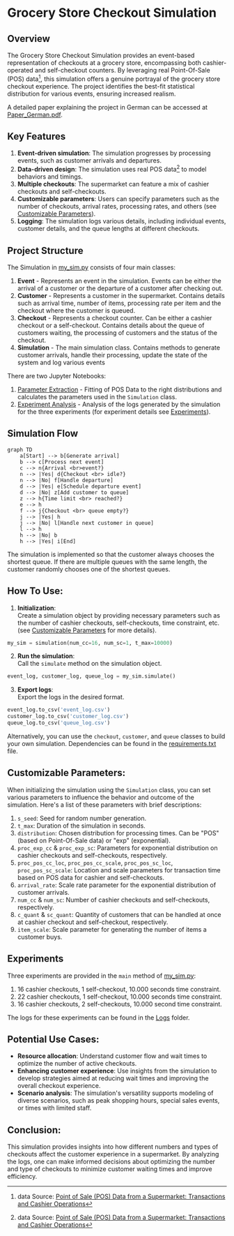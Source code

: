 # Grocery Store Checkout Simulation

## Overview
The Grocery Store Checkout Simulation provides an event-based representation of checkouts at a grocery store, encompassing both cashier-operated and self-checkout counters. By leveraging real Point-Of-Sale (POS) data[^1], this simulation offers a genuine portrayal of the grocery store checkout experience. The project identifies the best-fit statistical distribution for various events, ensuring increased realism.

A detailed paper explaining the project in German can be accessed at [Paper_German.pdf](Paper_German.pdf).

## Key Features
1. **Event-driven simulation**: The simulation progresses by processing events, such as customer arrivals and departures.
2. **Data-driven design**: The simulation uses real POS data[^1] to model behaviors and timings.
3. **Multiple checkouts**: The supermarket can feature a mix of cashier checkouts and self-checkouts.
4. **Customizable parameters**: Users can specify parameters such as the number of checkouts, arrival rates, processing rates, and others (see [Customizable Parameters](#customizable-parameters)).
5. **Logging**: The simulation logs various details, including individual events, customer details, and the queue lengths at different checkouts.

## Project Structure

The Simulation in [my_sim.py](my_sim.py) consists of four main classes:
1. **Event** - Represents an event in the simulation. Events can be either the arrival of a customer or the departure of a customer after checking out.
2. **Customer** - Represents a customer in the supermarket. Contains details such as arrival time, number of items, processing rate per item and the checkout where the customer is queued.
3. **Checkout** - Represents a checkout counter. Can be either a cashier checkout or a self-checkout. Contains details about the queue of customers waiting, the processing of customers and the status of the checkout.
4. **Simulation** - The main simulation class. Contains methods to generate customer arrivals, handle their processing, update the state of the system and log various events

There are two Jupyter Notebooks:
1. [Parameter Extraction](parameter_extraction.ipynb) - Fitting of POS Data to the right distributions and calculates the parameters used in the `Simulation` class.
2. [Experiment Analysis](experiment_analysis.ipynb) - Analysis of the logs generated by the simulation for the three experiments (for experiment details see [Experiments](#experiments)).

## Simulation Flow
```mermaid
graph TD
    a[Start] --> b[Generate arrival]
    b --> c[Process next event]
    c --> n{Arrival <br>event?}
    n --> |Yes| d{Checkout <br> idle?}
    n --> |No| f[Handle departure]
    d --> |Yes| e[Schedule departure event]
    d --> |No| z[Add customer to queue]
    z --> h{Time limit <br> reached?}
    e --> h
    f --> j{Checkout <br> queue empty?}
    j --> |Yes| h
    j --> |No| l[Handle next customer in queue]
    l --> h
    h --> |No| b
    h --> |Yes| i[End]
```
The simulation is implemented so that the customer always chooses the shortest queue. If there are multiple queues with the same length, the customer randomly chooses one of the shortest queues.
## How To Use:

1. **Initialization**: <br> Create a simulation object by providing necessary parameters such as the number of cashier checkouts, self-checkouts, time constraint, etc. (see [Customizable Parameters](#customizable-parameters) for more details). 
```python
my_sim = simulation(num_cc=16, num_sc=1, t_max=10000)
```
2. **Run the simulation**: <br> Call the `simulate` method on the simulation object.
```python
event_log, customer_log, queue_log = my_sim.simulate()
```
3. **Export logs**: <br> Export the logs in the desired format.
```python
event_log.to_csv('event_log.csv')
customer_log.to_csv('customer_log.csv')
queue_log.to_csv('queue_log.csv')
```

Alternatively, you can use the `checkout`, `customer`, and `queue` classes to build your own simulation. 
Dependencies can be found in the [requirements.txt](requirements.txt) file.

## Customizable Parameters:
When initializing the simulation using the `Simulation` class, you can set various parameters to influence the behavior and outcome of the simulation. Here's a list of these parameters with brief descriptions:

1. `s_seed`: Seed for random number generation.
2. `t_max`: Duration of the simulation in seconds. 
3. `distribution`: Chosen distribution for processing times. Can be "POS" (based on Point-Of-Sale data) or "exp" (exponential).
4. `proc_exp_cc` & `proc_exp_sc`: Parameters for exponential distribution on cashier checkouts and self-checkouts, respectively.
5. `proc_pos_cc_loc`, `proc_pos_cc_scale`, `proc_pos_sc_loc`, `proc_pos_sc_scale`: Location and scale parameters for transaction time based on POS data for cashier and self-checkouts.
6. `arrival_rate`: Scale rate parameter for the exponential distribution of customer arrivals.
7. `num_cc` & `num_sc`: Number of cashier checkouts and self-checkouts, respectively.
8. `c_quant` & `sc_quant`: Quantity of customers that can be handled at once at cashier checkout and self-checkout, respectively.
9. `item_scale`: Scale parameter for generating the number of items a customer buys.

## Experiments
Three experiments are provided in the `main` method of [my_sim.py](my_sim.py):
1. 16 cashier checkouts, 1 self-checkout, 10.000 seconds time constraint.
2. 22 cashier checkouts, 1 self-checkout, 10.000 seconds time constraint.
3. 16 cashier checkouts, 2 self-checkouts, 10.000 second time constraint.

The logs for these experiments can be found in the [Logs](Logs) folder.

## Potential Use Cases:

- **Resource allocation**: Understand customer flow and wait times to optimize the number of active checkouts.
- **Enhancing customer experience**: Use insights from the simulation to develop strategies aimed at reducing wait times and improving the overall checkout experience.
- **Scenario analysis**: The simulation's versatility supports modeling of diverse scenarios, such as peak shopping hours, special sales events, or times with limited staff.

## Conclusion:
This simulation provides insights into how different numbers and types of checkouts affect the customer experience in a supermarket. By analyzing the logs, one can make informed decisions about optimizing the number and type of checkouts to minimize customer waiting times and improve efficiency.

[^1]: data Source: [Point of Sale (POS) Data from a Supermarket: Transactions and Cashier Operations](https://www.mdpi.com/2306-5729/4/2/67)


